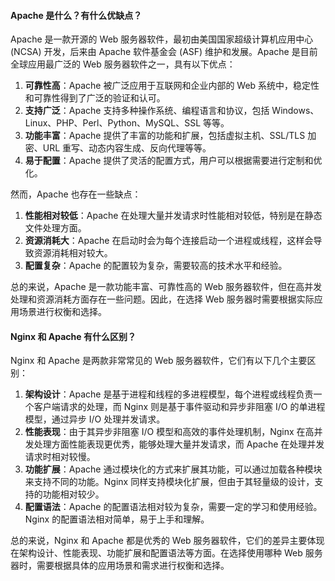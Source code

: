 <!--
 * @Author: Shu Binqi
 * @Date: 2023-03-10 22:39:32
 * @LastEditors: Shu Binqi
 * @LastEditTime: 2023-03-11 00:42:05
 * @Description: Apache（3题）
 * @Version: 1.0.0
 * @FilePath: \interviewQuestions\前端项目\桌面端\Apache.md
-->

#### Apache 是什么？有什么优缺点？

Apache 是一款开源的 Web 服务器软件，最初由美国国家超级计算机应用中心 (NCSA) 开发，后来由 Apache 软件基金会 (ASF) 维护和发展。Apache 是目前全球应用最广泛的 Web 服务器软件之一，具有以下优点：

1. **可靠性高**：Apache 被广泛应用于互联网和企业内部的 Web 系统中，稳定性和可靠性得到了广泛的验证和认可。
1. **支持广泛**：Apache 支持多种操作系统、编程语言和协议，包括 Windows、Linux、PHP、Perl、Python、MySQL、SSL 等等。
1. **功能丰富**：Apache 提供了丰富的功能和扩展，包括虚拟主机、SSL/TLS 加密、URL 重写、动态内容生成、反向代理等等。
1. **易于配置**：Apache 提供了灵活的配置方式，用户可以根据需要进行定制和优化。

然而，Apache 也存在一些缺点：

1. **性能相对较低**：Apache 在处理大量并发请求时性能相对较低，特别是在静态文件处理方面。
1. **资源消耗大**：Apache 在启动时会为每个连接启动一个进程或线程，这样会导致资源消耗相对较大。
1. **配置复杂**：Apache 的配置较为复杂，需要较高的技术水平和经验。

总的来说，Apache 是一款功能丰富、可靠性高的 Web 服务器软件，但在高并发处理和资源消耗方面存在一些问题。因此，在选择 Web 服务器时需要根据实际应用场景进行权衡和选择。

#### Nginx 和 Apache 有什么区别？

Nginx 和 Apache 是两款非常常见的 Web 服务器软件，它们有以下几个主要区别：

1. **架构设计**：Apache 是基于进程和线程的多进程模型，每个进程或线程负责一个客户端请求的处理，而 Nginx 则是基于事件驱动和异步非阻塞 I/O 的单进程模型，通过异步 I/O 处理并发请求。
1. **性能表现**：由于其异步非阻塞 I/O 模型和高效的事件处理机制，Nginx 在高并发处理方面性能表现更优秀，能够处理大量并发请求，而 Apache 在处理并发请求时相对较慢。
1. **功能扩展**：Apache 通过模块化的方式来扩展其功能，可以通过加载各种模块来支持不同的功能。Nginx 同样支持模块化扩展，但由于其轻量级的设计，支持的功能相对较少。
1. **配置语法**：Apache 的配置语法相对较为复杂，需要一定的学习和使用经验。Nginx 的配置语法相对简单，易于上手和理解。

总的来说，Nginx 和 Apache 都是优秀的 Web 服务器软件，它们的差异主要体现在架构设计、性能表现、功能扩展和配置语法等方面。在选择使用哪种 Web 服务器时，需要根据具体的应用场景和需求进行权衡和选择。
